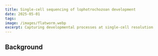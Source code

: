```yaml
---
title: Single-cell sequencing of lophotrochozoan development
date: 2025-05-01
tags: 
image: /images/flatworm.webp
excerpt: Capturing developmental processes at single-cell resolution
---
```


## Background

